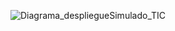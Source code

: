 ![Diagrama_despliegueSimulado_TIC](https://github.com/user-attachments/assets/2c25eee6-9079-4750-ad31-dae642690585)
